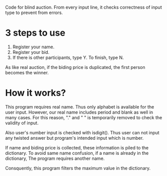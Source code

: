 Code for blind auction.
From every input line, it checks correctness of input type to prevent from errors. 

# 3 steps to use
1. Register your name.
2. Register your bid.
3. If there is other participants, type Y. To finish, type N.

As like real auction, if the biding price is duplicated, the first person becomes the winner.

# How it works?
This program requires real name. Thus only alphabet is available for the user input.
However, our real name includes period and blank as well in many cases. For this reason, "." and " " is temporarily removed to check the validity of input.

Also user's number input is checked with isdigit(). Thus user can not input any twisted answer but program's intended input which is number.

If name and biding price is collected, these information is piled to the dictionary. To avoid same name confusion, if a name is already in the dictionary, The program requires another name.

Consquently, this program filters the maximum value in the dictionary.

